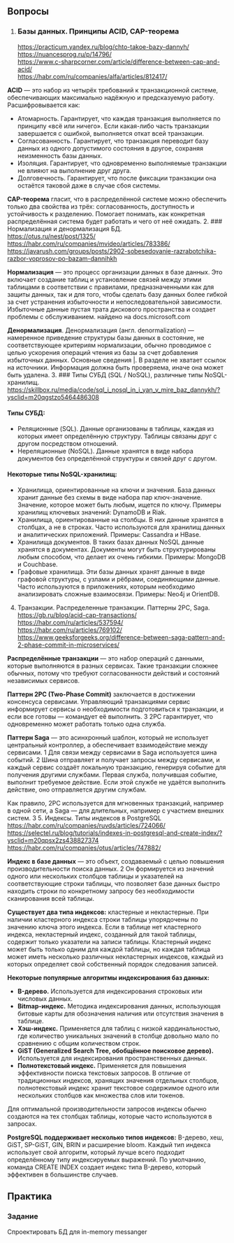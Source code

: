 ## Вопросы
1. ### Базы данных. Принципы ACID, CAP-теорема   
   https://practicum.yandex.ru/blog/chto-takoe-bazy-dannyh/  
   https://nuancesprog.ru/p/14796/   
   https://www.c-sharpcorner.com/article/difference-between-cap-and-acid/   
   https://habr.com/ru/companies/alfa/articles/812417/  

**ACID** — это набор из четырёх требований к транзакционной системе, обеспечивающих максимально надёжную и предсказуемую работу. Расшифровывается как:   
* Атомарность. Гарантирует, что каждая транзакция выполняется по принципу «всё или ничего». Если какая-либо часть транзакции завершается с ошибкой, выполняется откат всей транзакции.
* Согласованность. Гарантирует, что транзакция переводит базу данных из одного допустимого состояния в другое, сохраняя неизменность базы данных.
* Изоляция. Гарантирует, что одновременно выполняемые транзакции не влияют на выполнение друг друга.
* Долговечность. Гарантирует, что после фиксации транзакции она остаётся таковой даже в случае сбоя системы.

**CAP-теорема** гласит, что в распределённой системе можно обеспечить только два свойства из трёх: согласованность, доступность и устойчивость к разделению. Помогает понимать, как конкретная распределённая система будет работать и чего от неё ожидать.
2. ### Нормализация и денормализация БД.   
   https://otus.ru/nest/post/1325/   
   https://habr.com/ru/companies/mvideo/articles/783386/   
   https://javarush.com/groups/posts/2902-sobesedovanie-razrabotchika-razbor-voprosov-po-bazam-dannihkh


   **Нормализация** — это процесс организации данных в базе данных. Это включает создание таблиц и установление связей между этими таблицами в соответствии с правилами, предназначенными как для защиты данных, так и для того, чтобы сделать базу данных более гибкой за счет устранения избыточности и непоследовательной зависимости. Избыточные данные пустая трата дискового пространства и создает проблемы с обслуживанием.
   найдено на docs.microsoft.com


   **Денормализация**. Денормализация (англ. denormalization) — намеренное приведение структуры базы данных в состояние, не соответствующее критериям нормализации, обычно проводимое с целью ускорения операций чтения из базы за счет добавления избыточных данных. Основные сведения |. В разделе не хватает ссылок на источники. Информация должна быть проверяема, иначе она может быть удалена.
3. ### Типы СУБД (SQL / NoSQL), различные типы NoSQL-хранилищ.
    https://skillbox.ru/media/code/sql_i_nosql_in_i_yan_v_mire_baz_dannykh/?ysclid=m20qgstzo5464486308

#### Типы СУБД:

* Реляционные (SQL). Данные организованы в таблицы, каждая из которых имеет определённую структуру. Таблицы связаны друг с другом посредством отношений.
* Нереляционные (NoSQL). Данные хранятся в виде набора документов без определённой структуры и связей друг с другом.

#### Некоторые типы NoSQL-хранилищ:

* Хранилища, ориентированные на ключи и значения. База данных хранит данные без схемы в виде набора пар ключ-значение. Значение, которое может быть любым, ищется по ключу. Примеры хранилищ ключевых значений: DynamoDB и Riak.
* Хранилища, ориентированные на столбцы. В них данные хранятся в столбцах, а не в строках. Часто используются для хранилищ данных и аналитических приложений. Примеры: Cassandra и HBase.
* Хранилища документов. В таких базах данных NoSQL данные хранятся в документах. Документы могут быть структурированы любым способом, что делает их очень гибкими. Примеры: MongoDB и Couchbase.
* Графовые хранилища. Эти базы данных хранят данные в виде графовой структуры, с узлами и рёбрами, соединяющими данные. Часто используются в приложениях, которым необходимо анализировать сложные взаимосвязи. Примеры: Neo4j и OrientDB.
4. Транзакции. Распределенные транзакции. Паттерны 2PC, Saga.   
   https://gb.ru/blog/acid-cap-transactions/   
   https://habr.com/ru/articles/537594/   
   https://habr.com/ru/articles/769102/  
   https://www.geeksforgeeks.org/difference-between-saga-pattern-and-2-phase-commit-in-microservices/

**Распределённые транзакции** — это набор операций с данными, которые выполняются в разных сервисах. Такие транзакции сложнее обычных, потому что требуют согласованности действий и состояний независимых сервисов.

**Паттерн 2PC (Two-Phase Commit)** заключается в достижении консенсуса сервисами. Управляющий транзакциями сервис информирует сервисы о необходимости подготовиться к транзакции, и если все готовы — командует её выполнить. 3 2PC гарантирует, что одновременно может работать только одна служба. 

**Паттерн Saga** — это асинхронный шаблон, который не использует центральный контроллер, а обеспечивает взаимодействие между сервисами. 1 Для связи между сервисами в Saga используется шина событий. 2 Шина отправляет и получает запросы между сервисами, и каждый сервис создаёт локальную транзакцию, генерируя событие для получения другими службами. Первая служба, получившая событие, выполнит требуемое действие. Если этой службе не удаётся выполнить действие, оно отправляется другим службам. 

Как правило, 2PC используется для мгновенных транзакций, например в одной сети, а Saga — для длительных, например с участием внешних систем. 3
5. Индексы. Типы индексов в PostgreSQL
   https://habr.com/ru/companies/ruvds/articles/724066/
   https://selectel.ru/blog/tutorials/indexes-in-postgresql-and-create-index/?ysclid=m20qpsx2zs438827374   
   https://habr.com/ru/companies/otus/articles/747882/   

**Индекс в базе данных** — это объект, создаваемый с целью повышения производительности поиска данных. 2 Он формируется из значений одного или нескольких столбцов таблицы и указателей на соответствующие строки таблицы, что позволяет базе данных быстро находить строки по конкретному запросу без необходимости сканирования всей таблицы.

**Существует два типа индексов:** кластерные и некластерные. При наличии кластерного индекса строки таблицы упорядочены по значению ключа этого индекса. Если в таблице нет кластерного индекса, некластерный индекс, созданный для такой таблицы, содержит только указатели на записи таблицы. Кластерный индекс может быть только одним для каждой таблицы, но каждая таблица может иметь несколько различных некластерных индексов, каждый из которых определяет свой собственный порядок следования записей.

**Некоторые популярные алгоритмы индексирования баз данных:**

* **B-дерево.** Используется для индексирования строковых или числовых данных. 
* **Bitmap-индекс.** Методика индексирования данных, использующая битовые карты для обозначения наличия или отсутствия значения в таблице. 
* **Хэш-индекс.** Применяется для таблиц с низкой кардинальностью, где количество уникальных значений в столбце довольно мало по сравнению с общим количеством строк. 
* **GiST (Generalized Search Tree, обобщённое поисковое дерево).** Используется для индексирования пространственных данных. 
* **Полнотекстовый индекс.** Применяется для повышения эффективности поиска текстовых запросов. В отличие от традиционных индексов, хранящих значения отдельных столбцов, полнотекстовый индекс хранит текстовое содержимое одного или нескольких столбцов как множества слов или токенов.

Для оптимальной производительности запросов индексы обычно создаются на тех столбцах таблицы, которые часто используются в запросах.


**PostgreSQL поддерживает несколько типов индексов:** B-дерево, xeш, GiST, SP-GiST, GIN, BRIN и расширение bloom. Каждый тип индекса использует свой алгоритм, который лучше всего подходит определённому типу индексируемых выражений. По умолчанию, команда CREATE INDEX создает индекс типа B-дерево, который эффективен в большинстве случаев.

## Практика
### Задание
Спроектировать БД для in-memory messanger